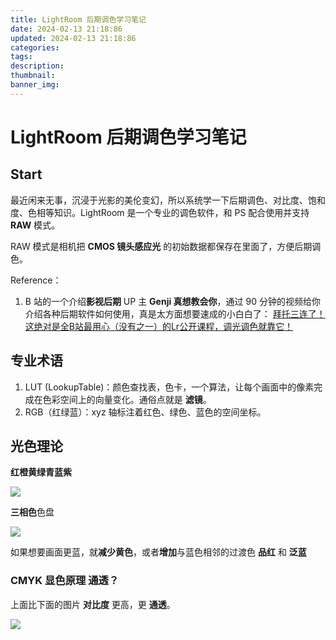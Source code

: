 ```yaml
---
title: LightRoom 后期调色学习笔记
date: 2024-02-13 21:18:86
updated: 2024-02-13 21:18:86
categories: 
tags: 
description: 
thumbnail: 
banner_img:
---
```


# LightRoom 后期调色学习笔记

## Start

最近闲来无事，沉浸于光影的美伦变幻，所以系统学一下后期调色、对比度、饱和度、色相等知识。LightRoom 是一个专业的调色软件，和 PS 配合使用并支持 **RAW** 模式。

RAW 模式是相机把 **CMOS 镜头感应光** 的初始数据都保存在里面了，方便后期调色。

Reference：

1. B 站的一个介绍**影视后期** UP 主 **Genji 真想教会你**，通过 90 分钟的视频给你介绍各种后期软件如何使用，真是太方面想要速成的小白白了： [拜托三连了！这绝对是全B站最用心（没有之一）的Lr公开课程，调光调色就靠它！](https://www.bilibili.com/video/BV1g64y1474s/)

## 专业术语

1. LUT (LookupTable)：颜色查找表，色卡，一个算法，让每个画面中的像素完成在色彩空间上的向量变化。通俗点就是 **滤镜**。
2. RGB（红绿蓝）：xyz 轴标注着红色、绿色、蓝色的空间坐标。

## 光色理论

**红橙黄绿青蓝紫**

![](LightRoom-Tutorial-1.png)

**三相色**色盘

![](LightRoom-Tutorial-2.png)

如果想要画面更蓝，就**减少黄色**，或者**增加**与蓝色相邻的过渡色 **品红** 和 **泛蓝**

### CMYK 显色原理 通透？

上面比下面的图片 **对比度** 更高，更 **通透**。

![](LightRoom-Tutorial.png)
